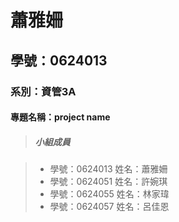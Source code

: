 # 蕭雅姍

## 學號：0624013

### 系別：資管3A

#### 專題名稱：project name

>##### 小組成員

> * 學號：0624013 姓名：蕭雅姍
> * 學號：0624051 姓名：許婉琪
> * 學號：0624055 姓名：林家瑋
> * 學號：0624057 姓名：呂佳恩
